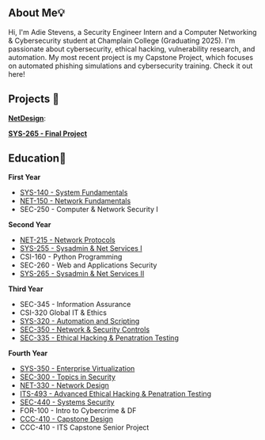 ## About Me💡

Hi, I'm Adie Stevens, a Security Engineer Intern and a Computer Networking & Cybersecurity student at Champlain College (Graduating 2025). I'm passionate about cybersecurity, ethical hacking, vulnerability research, and automation. My most recent project is my Capstone Project, which focuses on automated phishing simulations and cybersecurity training. Check it out here!

## Projects 🚀

**[NetDesign](https://docs.google.com/presentation/d/1trGD1k8mXvliOi7bM2F-mEaMD6VK8ugNdiw4pilw1Eo/edit#slide=id.g6dd865c13b_0_21954)**: 

**[SYS-265 - Final Project](https://github.com/IronMansDaughter/Final-SYS-Project/wiki)**

## Education📖

**First Year**

* [SYS-140 - System Fundamentals](https://github.com/AdieStevens/SYS-140/wiki/SYS-140)
* [NET-150 - Network Fundamentals](https://github.com/AdieStevens/NET-150/wiki)
* SEC-250 - Computer & Network Security I

**Second Year**

* [NET-215 - Network Protocols](https://github.com/AdieStevens/NET-215-)
* [SYS-255 - Sysadmin & Net Services I](https://github.com/AdieStevens/SYS255/wiki)
* CSI-160 - Python Programming
* SEC-260 - Web and Applications Security
* [SYS-265 - Sysadmin & Net Services II](https://github.com/AdieStevens/SYS-265/wiki)

**Third Year**

* SEC-345 - Information Assurance
* CSI-320 Global IT & Ethics
* [SYS-320 - Automation and Scripting](https://github.com/AdieStevens/SYS320-01)
* [SEC-350 - Network & Security Controls](https://github.com/AdieStevens/SEC-350-01/wiki)
* [SEC-335 - Ethical Hacking & Penatration Testing](https://github.com/AdieStevens/SEC-335-51/wiki)

**Fourth Year**

* [SYS-350 - Enterprise Virtualization](https://github.com/AdieStevens/SYS-350/wiki)
* [SEC-300 - Topics in Security](https://github.com/AdieStevens/SEC-300/wiki)
* [NET-330 - Network Design](https://github.com/AdieStevens/NET-330/wiki)
* [ITS-493 - Advanced Ethical Hacking & Penatration Testing](https://github.com/AdieStevens/ITS-493/wiki)
* [SEC-440 - Systems Security](https://github.com/AdieStevens/SEC-440/wiki)
* FOR-100 - Intro to Cybercrime & DF
* [CCC-410 - Capstone Design](https://github.com/AdieStevens/CCC-410/wiki)
* CCC-410 - ITS Capstone Senior Project
  

